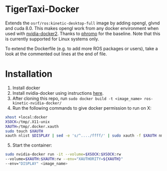 # TigerTaxi-Docker
Extends the `osrf/ros:kinetic-desktop-full` image by adding opengl, glvnd and
cuda 8.0. This makes opengl work from any docker environment when used with
[nvidia-docker2](https://github.com/NVIDIA/nvidia-docker). Thanks to
[phromo](https://github.com/phromo/ros-indigo-desktop-full-nvidia) for the
baseline. Note that this is currently supported for Linux systems only.

To extend the Dockerfile (e.g. to add more ROS packages or users), take a
look at the commented out lines at the end of file.

# Installation
1. Install docker
2. Install nvidia-docker using instructions
[here](https://github.com/NVIDIA/nvidia-docker).
3. After cloning this repo, run
`sudo docker build -t <image_name> ros-kinetic-nvidia-docker/`
4. Run the following commands to give docker permission to run on X:
```bash
xhost +local:docker
XSOCK=/tmp/.X11-unix
XAUTH=/tmp/.docker.xauth
sudo touch $XAUTH
xauth nlist $DISPLAY | sed -e 's/^..../ffff/' | sudo xauth -f $XAUTH nmerge -
```
5. Start the container:
```bash
sudo nvidia-docker run -it --volume=$XSOCK:$XSOCK:rw
--volume=$XAUTH:$XAUTH:rw --env="XAUTHORITY=${XAUTH}"
--env="DISPLAY" <image_name>
```
